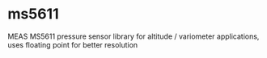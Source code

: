 # ms5611
MEAS MS5611  pressure sensor library for altitude / variometer applications, uses floating point for better resolution
